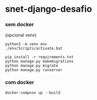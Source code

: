 # snet-django-desafio
### sem docker
(opcional venv)
```
python3 -m venv env
./env/Scripts/activate.bat
```
```
pip install -r requirements.txt
python manage.py makemigrations
python manage.py migrate
python manage.py runserver
```

### com docker
```
docker-compose up --build
```
